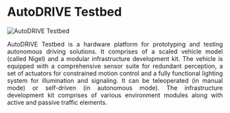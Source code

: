 # AutoDRIVE Testbed

![AutoDRIVE Testbed](https://github.com/Tinker-Twins/AutoDRIVE/blob/AutoDRIVE/Images/AutoDRIVE%20Testbed.png)

<p align="justify">
AutoDRIVE Testbed is a hardware platform for prototyping and testing autonomous driving solutions. It comprises of a scaled vehicle model (called Nigel) and a modular infrastructure development kit. The vehicle is equipped with a comprehensive sensor suite for redundant perception, a set of actuators for constrained motion control and a fully functional lighting system for illumination and signaling. It can be teleoperated (in manual mode) or self-driven (in autonomous mode). The infrastructure development kit comprises of various environment modules along with active and passive traffic elements.
</p>
